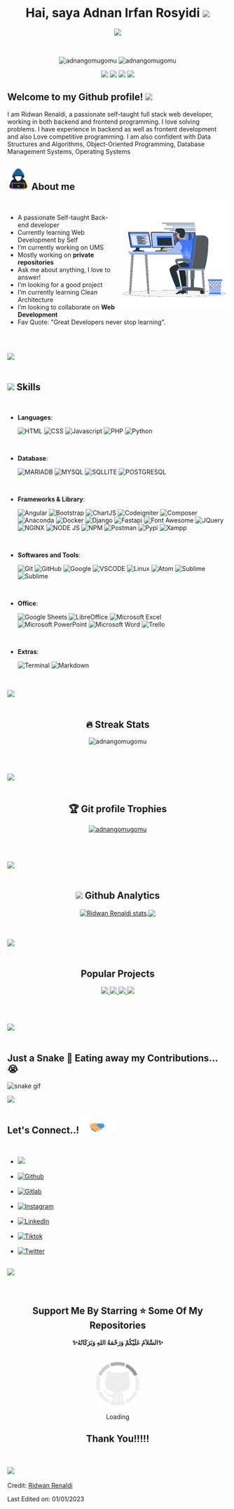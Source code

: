 <h1 align="center"><b>Hai, saya Adnan Irfan Rosyidi </b><img src="https://media.giphy.com/media/hvRJCLFzcasrR4ia7z/giphy.gif" width="35"></h1>

<p align="center">
  <a href="https://github.com/DenverCoder1/readme-typing-svg"><img src="https://readme-typing-svg.herokuapp.com?font=Time+New+Roman&color=cyan&size=25&center=true&vCenter=true&width=600&height=100&lines=Backend+Developer+/+Fullstack,;Active+Learner/Researcher,;Open-Source+Enthusiast,;Love+to+learn+new+stuffs..<3"></a>
</p>

<br>

<div align="center">
<p align="center"> 
  <img src="https://komarev.com/ghpvc/?username=adnangomugomu&label=Profile%20views&color=0e75b6&style=flat" alt="adnangomugomu" /> 
  <img src="https://img.shields.io/github/followers/adnangomugomu?label=Follow&style=social" alt="adnangomugomu" /> 
</p>

<p align="center">
  <img src="https://forthebadge.com/images/badges/built-with-love.svg">
  <img src="https://forthebadge.com/images/badges/ctrl-c-ctrl-v.svg">
  <img src="https://forthebadge.com/images/badges/not-a-bug-a-feature.svg">
  <img src="https://forthebadge.com/images/badges/powered-by-coffee.svg">
</p>
</div>


<h2> Welcome to my Github profile! <img src="https://media.giphy.com/media/hvRJCLFzcasrR4ia7z/giphy.gif" width="30"></h2>

<p> 
I am Ridwan Renaldi, a passionate self-taught full stack web developer, working in both backend and frontend programming. 
I love solving problems.
I have experience in backend as well as frontent development and also
Love competitive programming.
I am also confident with Data Structures and
Algorithms, Object-Oriented Programming, Database
Management Systems, Operating Systems
</p>



	
## <picture><img src = "https://github.com/0xAbdulKhalid/0xAbdulKhalid/raw/main/assets/mdImages/about_me.gif" width = 50px></picture> **About me**

<picture> <img align="right" src="https://github.com/0xAbdulKhalid/0xAbdulKhalid/raw/main/assets/mdImages/Right_Side.gif" width = 250px></picture>


<br>

- A passionate Self-taught Back-end developer
- Currently learning Web Development by Self
- I’m currently working on UMS
- Mostly working on **private repositories**
- Ask me about anything, I love to answer!
- I’m looking for a good project
- I’m currently learning Clean Architecture
- I’m looking to collaborate on **Web Development**
- Fav Quote: "Great Developers never stop learning".


<br><br>

<img src="https://user-images.githubusercontent.com/73097560/115834477-dbab4500-a447-11eb-908a-139a6edaec5c.gif"><br><br>

## <img src="https://media2.giphy.com/media/QssGEmpkyEOhBCb7e1/giphy.gif?cid=ecf05e47a0n3gi1bfqntqmob8g9aid1oyj2wr3ds3mg700bl&rid=giphy.gif" width ="25"><b> Skills</b>
<br>

<p align="center">

- **Languages**:
    
    ![HTML](https://img.shields.io/badge/HTML5-E34F26?style=for-the-badge&logo=html5&logoColor=white)
    ![CSS](https://img.shields.io/badge/CSS3-1572B6?style=for-the-badge&logo=css3&logoColor=white)
    ![Javascript](https://img.shields.io/badge/JavaScript-323330?style=for-the-badge&logo=javascript&logoColor=F7DF1E)
    ![PHP](https://img.shields.io/badge/PHP-777BB4?style=for-the-badge&logo=php&logoColor=white)
    ![Python](https://img.shields.io/badge/Python%20-%2314354C.svg?style=for-the-badge&logo=python&logoColor=white)

<br>   
    
- **Database**:

   ![MARIADB](https://img.shields.io/badge/MariaDB-003545?style=for-the-badge&logo=mariadb&logoColor=white)
   ![MYSQL](https://img.shields.io/badge/MySQL-005C84?style=for-the-badge&logo=mysql&logoColor=white)
   ![SQLLITE](https://img.shields.io/badge/SQLite-07405E?style=for-the-badge&logo=sqlite&logoColor=white)
   ![POSTGRESQL](https://img.shields.io/badge/PostgreSQL-316192?style=for-the-badge&logo=postgresql&logoColor=white)

<br>

- **Frameworks & Library**:

    ![Angular](https://img.shields.io/badge/Angular-DD0031?style=for-the-badge&logo=angular&logoColor=white)
    ![Bootstrap](https://img.shields.io/badge/Bootstrap-563D7C?style=for-the-badge&logo=bootstrap&logoColor=white)
    ![ChartJS](https://img.shields.io/badge/Chart.js-FF6384?style=for-the-badge&logo=chartdotjs&logoColor=white)
    ![Codeigniter](https://img.shields.io/badge/Codeigniter-EF4223?style=for-the-badge&logo=codeigniter&logoColor=white)
    ![Composer](https://img.shields.io/badge/Composer-885630?style=for-the-badge&logo=Composer&logoColor=white)
    ![Anaconda](https://img.shields.io/badge/conda-342B029.svg?&style=for-the-badge&logo=anaconda&logoColor=white)
    ![Docker](https://img.shields.io/badge/Docker-2CA5E0?style=for-the-badge&logo=docker&logoColor=white)
    ![Django](https://img.shields.io/badge/Django-092E20?style=for-the-badge&logo=django&logoColor=green)
    ![Fastapi](https://img.shields.io/badge/fastapi-109989?style=for-the-badge&logo=FASTAPI&logoColor=white)
    ![Font Awesome](https://img.shields.io/badge/Font_Awesome-339AF0?style=for-the-badge&logo=fontawesome&logoColor=white)
    ![JQuery](https://img.shields.io/badge/jQuery-0769AD?style=for-the-badge&logo=jquery&logoColor=white)
    ![NGINX](https://img.shields.io/badge/Nginx-009639?style=for-the-badge&logo=nginx&logoColor=white)
    ![NODE JS](https://img.shields.io/badge/Node.js-339933?style=for-the-badge&logo=nodedotjs&logoColor=white)
    ![NPM](https://img.shields.io/badge/npm-CB3837?style=for-the-badge&logo=npm&logoColor=white)
    ![Postman](https://img.shields.io/badge/Postman-FF6C37?style=for-the-badge&logo=Postman&logoColor=white)
    ![Pypi](https://img.shields.io/badge/pypi-3775A9?style=for-the-badge&logo=pypi&logoColor=white)
    ![Xampp](https://img.shields.io/badge/Xampp-F37623?style=for-the-badge&logo=xampp&logoColor=white)
    
<br>

- **Softwares and Tools**:

    ![Git](https://img.shields.io/badge/git-%23F05033.svg?style=for-the-badge&logo=git&logoColor=white)
    ![GitHub](https://img.shields.io/badge/github-%23121011.svg?style=for-the-badge&logo=github&logoColor=white)
    ![Google](https://img.shields.io/badge/google-%234285F4.svg?style=for-the-badge&logo=google&logoColor=white)
    ![VSCODE](https://img.shields.io/badge/VSCode-0078D4?style=for-the-badge&logo=visual%20studio%20code&logoColor=white)
    ![Linux](https://img.shields.io/badge/Linux-FCC624?style=for-the-badge&logo=linux&logoColor=black)
    ![Atom](https://img.shields.io/badge/Atom-66595C?style=for-the-badge&logo=Atom&logoColor=white)
    ![Sublime](https://img.shields.io/badge/sublime_text-%23575757.svg?&style=for-the-badge&logo=sublime-text&logoColor=important)
    ![Sublime](https://img.shields.io/badge/sublime_text-%23575757.svg?&style=for-the-badge&logo=sublime-text&logoColor=important)

<br>

- **Office**:

    ![Google Sheets](https://img.shields.io/badge/Google%20Sheets-34A853?style=for-the-badge&logo=google-sheets&logoColor=white)
    ![LibreOffice](https://img.shields.io/badge/LibreOffice-18A303?style=for-the-badge&logo=LibreOffice&logoColor=white) 
    ![Microsoft Excel](https://img.shields.io/badge/Microsoft_Excel-217346?style=for-the-badge&logo=microsoft-excel&logoColor=white) 
    ![Microsoft PowerPoint](https://img.shields.io/badge/Microsoft_PowerPoint-B7472A?style=for-the-badge&logo=microsoft-powerpoint&logoColor=white) 
    ![Microsoft Word](https://img.shields.io/badge/Microsoft_Word-2B579A?style=for-the-badge&logo=microsoft-word&logoColor=white) 
    ![Trello](https://img.shields.io/badge/Trello-0052CC?style=for-the-badge&logo=trello&logoColor=white) 

<br>

- **Extras**:

    ![Terminal](https://img.shields.io/badge/Terminal-%23054020?style=for-the-badge&logo=gnu-bash&logoColor=white)
    ![Markdown](https://img.shields.io/badge/markdown-%23000000.svg?style=for-the-badge&logo=markdown&logoColor=white)   


</p>

<br>
<br>




<!-- --- -->
<img src="https://user-images.githubusercontent.com/73097560/115834477-dbab4500-a447-11eb-908a-139a6edaec5c.gif">

<br>
<br>

<div align="center">

## 🔥 Streak Stats
<p align="center"><img src="https://github-readme-streak-stats.herokuapp.com/?user=adnangomugomu&theme=algolia" alt="adnangomugomu" /></p>

</div>

<br>
<br>
<br>




<!-- --- -->
<img src="https://user-images.githubusercontent.com/73097560/115834477-dbab4500-a447-11eb-908a-139a6edaec5c.gif">


<br>
<br>

<div align="center">

## 🏆 Git profile Trophies

<p align="center"> <a href="https://github.com/ryo-ma/github-profile-trophy"><img src="https://github-profile-trophy.vercel.app/?username=adnangomugomu&layout=compact&theme=algolia" alt="adnangomugomu" /></a> </p>

</div>

<br>
<br>
<br>






<!-- --- -->
<img src="https://user-images.githubusercontent.com/73097560/115834477-dbab4500-a447-11eb-908a-139a6edaec5c.gif">

<br>
<br>

<div align="center">

## <img src="https://media.giphy.com/media/iY8CRBdQXODJSCERIr/giphy.gif" width="35"> Github Analytics

<a href="https://github.com/adnangomugomu">
  <img align="center" height="180em" src="https://github-readme-stats.anuraghazra1.vercel.app/api?username=adnangomugomu&show_icons=true&include_all_commits=true&theme=material-palenight" alt="Ridwan Renaldi stats" />
  <img align="center" height="180em" src="https://github-readme-stats.anuraghazra1.vercel.app/api/top-langs/?username=adnangomugomu&layout=compact&theme=material-palenight" />
</a>


</div>

<br>
<br>
<br>







<!-- --- -->
<img src="https://user-images.githubusercontent.com/73097560/115834477-dbab4500-a447-11eb-908a-139a6edaec5c.gif">

<br>
<br>

<div align="center">

## Popular Projects

<p align="center">
  <a href="https://github.com/adnangomugomu/baseci4">
    <img src="https://github-readme-stats.anuraghazra1.vercel.app/api/pin/?username=adnangomugomu&repo=baseci4&theme=material-palenight" />
  </a>

  <a href="https://github.com/adnangomugomu/webgis">
    <img src="https://github-readme-stats.anuraghazra1.vercel.app/api/pin/?username=adnangomugomu&repo=webgis&theme=material-palenight" />
  </a>

  <a href="https://github.com/adnangomugomu/baseci">
    <img src="https://github-readme-stats.anuraghazra1.vercel.app/api/pin/?username=adnangomugomu&repo=baseci&theme=material-palenight" />
  </a>

  <a href="https://github.com/adnangomugomu/foodblog">
    <img src="https://github-readme-stats.anuraghazra1.vercel.app/api/pin/?username=adnangomugomu&repo=foodblog&theme=material-palenight" />
  </a>
</p>

</div>

<br>
<br>
<br>





<!-- --- -->
<img src="https://user-images.githubusercontent.com/73097560/115834477-dbab4500-a447-11eb-908a-139a6edaec5c.gif">

<br>
<br>

## Just a Snake 🐍 Eating away my Contributions...😭
![snake gif](https://github.com/adnangomugomu/adnangomugomu/blob/output/github-contribution-grid-snake.gif)


<img src="https://user-images.githubusercontent.com/73097560/115834477-dbab4500-a447-11eb-908a-139a6edaec5c.gif">


## <b> Let's Connect..!</b><img src="https://github.com/0xAbdulKhalid/0xAbdulKhalid/raw/main/assets/mdImages/handshake.gif" width ="80">

<br>
<div align='left'>

<ul>

  <li>
    <a href="https://www.facebook.com/" target="_blank" title="Facebook">
      <img src="https://img.shields.io/badge/Facebook-1877F2?style=for-the-badge&logo=facebook&logoColor=white"/>
    </a>
  </li>

  <br>

  <li>
    <a href="https://github.com/adnangomugomu" target="_blank" title="Github">
      <img src="https://img.shields.io/badge/GitHub-100000?style=for-the-badge&logo=github&logoColor=white" alt="Github"/>
    </a>
  </li>

  <br>

  <li>
    <a href="https://gitlab.com/adnangomugomu" target="_blank" title="Gitlab">
      <img src="https://img.shields.io/badge/GitLab-330F63?style=for-the-badge&logo=gitlab&logoColor=white" alt="Gitlab"/>
    </a>
  </li>

  <br>

  <li>
    <a href="https://www.instagram.com/rid1bdbx/" target="_blank" title="Instagram">
      <img src="https://img.shields.io/badge/Instagram-E4405F?style=for-the-badge&logo=instagram&logoColor=white" alt="Instagram"/>
    </a>
  </li>

  <br>

  <li>
    <a href="https://www.linkedin.com/in/ridwan-renaldi" target="_blank" title="LinkedIn">
      <img src="https://img.shields.io/badge/LinkedIn-0077B5?style=for-the-badge&logo=linkedin&logoColor=white" alt="LinkedIn"/>
    </a>
  </li>

  <br>

  <li>
    <a href="https://www.tiktok.com/" target="_blank" title="Tiktok">
      <img src="https://img.shields.io/badge/TikTok-000000?style=for-the-badge&logo=tiktok&logoColor=white" alt="Tiktok"/>
    </a>
  </li>

  <br>

  <li>
    <a href="https://twitter.com/" target="_blank" title="Twitter">
      <img src="https://img.shields.io/badge/Twitter-1DA1F2?style=for-the-badge&logo=twitter&logoColor=white" alt="Twitter"/>
    </a>
  </li>
    
</ul>
</div>

<br>





<!-- --- -->
<img src="https://user-images.githubusercontent.com/73097560/115834477-dbab4500-a447-11eb-908a-139a6edaec5c.gif">

<br>
<br>
<br>

<div align='center'>
<h2 align='center'>Support Me By Starring ⭐ Some Of My Repositories</h2>
<b>✨السَّلاَمُ عَلَيْكُمْ وَرَحْمَةُ اللهِ وَبَرَكَاتُهُ✨ </b>

</div>
<br>
<br>


<div align=center>
    <img src="https://raw.githubusercontent.com/AhmedFathyDev/AhmedFathyDev/main/GitHub.gif" alt="GitHub Octocat Logo" height="100">
    <p>Loading</p>
</div>


<h2 align='center'>Thank You!!!!!</h2>
<br>
<br>






<!-- --- -->
<img src="https://user-images.githubusercontent.com/73097560/115834477-dbab4500-a447-11eb-908a-139a6edaec5c.gif">

<br>

Credit: [Ridwan Renaldi](https://github.com/adnangomugomu)

Last Edited on: 01/01/2023